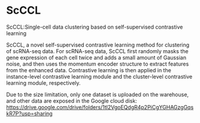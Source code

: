 # ScCCL

ScCCL:Single-cell data clustering based on self-supervised contrastive learning

ScCCL, a novel self-supervised contrastive learning method for clustering of scRNA-seq data. For scRNA-seq data, ScCCL first randomly masks the gene expression of each cell twice and adds a small amount of Gaussian noise, and then uses the momentum encoder structure to extract features from the enhanced data. Contrastive learning is then applied in the instance-level contrastive learning module and the cluster-level contrastive learning module, respectively. 

Due to the size limitation, only one dataset is uploaded on the warehouse, and other data are exposed in the Google cloud disk: https://drive.google.com/drive/folders/1tl2VgoEQdgR4p2PiCgYGHAGzgGqskR7P?usp=sharing
